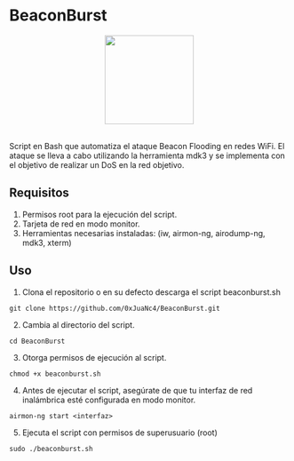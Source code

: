 # BeaconBurst

<div align="center">
  <img src="https://github.com/0xJuaNc4/BeaconBurst/assets/130152767/76c5b11a-c98d-4429-9ef6-3a2f1692330d" width="160px">
</div>

<br>

Script en Bash que automatiza el ataque Beacon Flooding en redes WiFi. El ataque se lleva a cabo utilizando la herramienta mdk3 y se implementa con el objetivo de realizar un DoS en la red objetivo.

## Requisitos

1. Permisos root para la ejecución del script.
2. Tarjeta de red en modo monitor.
3. Herramientas necesarias instaladas: (iw, airmon-ng, airodump-ng, mdk3, xterm)


## Uso

1. Clona el repositorio o en su defecto descarga el script beaconburst.sh
```
git clone https://github.com/0xJuaNc4/BeaconBurst.git
```
2. Cambia al directorio del script.
```
cd BeaconBurst
```
3. Otorga permisos de ejecución al script.
```
chmod +x beaconburst.sh
```
4. Antes de ejecutar el script, asegúrate de que tu interfaz de red inalámbrica esté configurada en modo monitor.
```
airmon-ng start <interfaz>
```
5. Ejecuta el script con permisos de superusuario (root)
```
sudo ./beaconburst.sh
```
